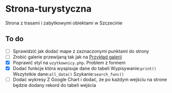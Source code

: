 # Strona-turystyczna
Strona z trasami i zabytkowymi obiektami w Szczecinie


## To do
- [ ] Sprawidzić jak dodać mape z zaznaczonymi punktami do strony
- [ ] Zrobić galerie przewijaną tak jak na <a href="https://szlakmodernizmu.pl/baza-obiektow/dom-bankowy/">Przykład galerii</a>
- [x] Poprawić styl na `uzytkownicy.php`. Problem z formem
- [x] Dodać funkcje która wyspisuje dane do tabeli Wypisywanie:`print()` Wszytstkie dane:`all_data()` Szykanie:`search_func()`
- [ ] Dodać wykresy Z Google Chart i dodać, że po każdym wejściu na strone będzie dodany rekord do tabeli wejścia 
